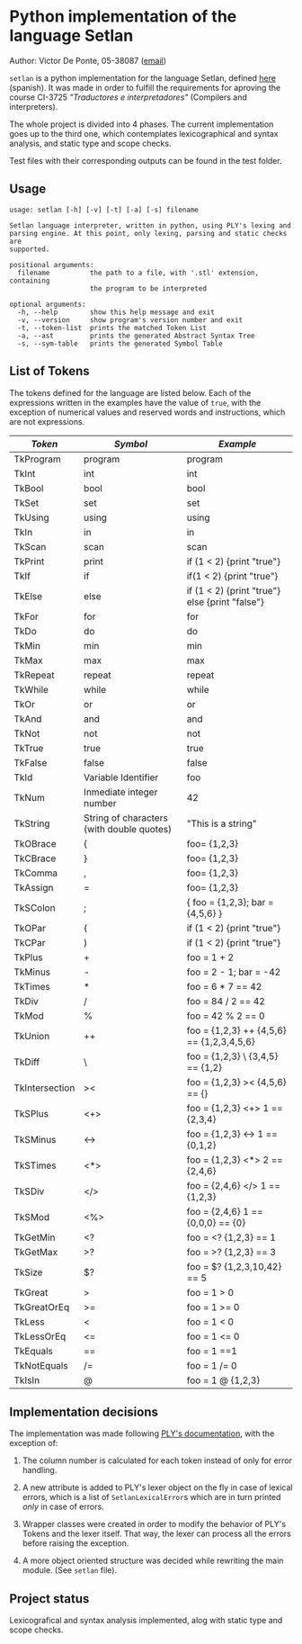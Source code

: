 Python implementation of the language Setlan
============================================

Author: Victor De Ponte, 05-38087 ([email](mailto:rdbvictor19@gmail.com))


`setlan` is a python implementation for the language Setlan, defined
[here](http://ldc.usb.ve/~09-10285/files/def/setlan-3.pdf) (spanish). It was
made in order to fulfill the requirements for aproving the course CI-3725
_"Traductores e interpretadores"_ (Compilers and interpreters).

The whole project is divided into 4 phases. The current implementation goes up
to the third one, which contemplates lexicographical and syntax analysis, and
static type and scope checks.

Test files with their corresponding outputs can be found in the test folder.

## Usage


    usage: setlan [-h] [-v] [-t] [-a] [-s] filename

    Setlan language interpreter, written in python, using PLY's lexing and 
    parsing engine. At this point, only lexing, parsing and static checks are
    supported.

    positional arguments:
      filename          the path to a file, with '.stl' extension, containing
                        the program to be interpreted

    optional arguments:
      -h, --help        show this help message and exit
      -v, --version     show program's version number and exit
      -t, --token-list  prints the matched Token List
      -a, --ast         prints the generated Abstract Syntax Tree
      -s, --sym-table   prints the generated Symbol Table


## List of Tokens

The tokens defined for the language are listed below. Each of the expressions
written in the examples have the value of `true`, with the exception of
numerical values and reserved words and instructions, which are not expressions.

| *Token*           | *Symbol*                                      | *Example*                                         |
|----------------   |-------------------------------------------    |------------------------------------------------   |
| TkProgram         | program                                       | program                                           |
| TkInt             | int                                           | int                                               |
| TkBool            | bool                                          | bool                                              |
| TkSet             | set                                           | set                                               |
| TkUsing           | using                                         | using                                             |
| TkIn              | in                                            | in                                                |
| TkScan            | scan                                          | scan                                              |
| TkPrint           | print                                         | if (1 < 2) {print "true"}                         |
| TkIf              | if                                            | if(1 < 2) {print "true"}                          |
| TkElse            | else                                          | if (1 < 2) {print "true"} else {print "false"}    |
| TkFor             | for                                           | for                                               |
| TkDo              | do                                            | do                                                |
| TkMin             | min                                           | min                                               |
| TkMax             | max                                           | max                                               |
| TkRepeat          | repeat                                        | repeat                                            |
| TkWhile           | while                                         | while                                             |
| TkOr              | or                                            | or                                                |
| TkAnd             | and                                           | and                                               |
| TkNot             | not                                           | not                                               |
| TkTrue            | true                                          | true                                              |
| TkFalse           | false                                         | false                                             |
| TkId              | Variable Identifier                           | foo                                               |
| TkNum             | Inmediate integer number                      | 42                                                |
| TkString          | String of characters (with double quotes)     | "This is a string"                                |
| TkOBrace          | {                                             | foo= {1,2,3}                                      |
| TkCBrace          | }                                             | foo= {1,2,3}                                      |
| TkComma           | ,                                             | foo= {1,2,3}                                      |
| TkAssign          | =                                             | foo= {1,2,3}                                      |
| TkSColon          | ;                                             | { foo = {1,2,3}; bar = {4,5,6} }                  |
| TkOPar            | (                                             | if (1 < 2) {print "true"}                         |
| TkCPar            | )                                             | if (1 < 2) {print "true"}                         |
| TkPlus            | +                                             | foo = 1 + 2                                       |
| TkMinus           | -                                             | foo = 2 - 1; bar = -42                            |
| TkTimes           | *                                             | foo = 6 * 7 == 42                                 |
| TkDiv             | /                                             | foo = 84 / 2 == 42                                |
| TkMod             | %                                             | foo = 42 % 2 == 0                                 |
| TkUnion           | ++                                            | foo = {1,2,3} ++ {4,5,6} == {1,2,3,4,5,6}         |
| TkDiff            | \                                             | foo = {1,2,3} \ {3,4,5} == {1,2}                  |
| TkIntersection    | ><                                            | foo = {1,2,3} >< {4,5,6} == {}                    |
| TkSPlus           | <+>                                           | foo = {1,2,3} <+> 1 == {2,3,4}                    |
| TkSMinus          | <->                                           | foo = {1,2,3} <-> 1 == {0,1,2}                    |
| TkSTimes          | <*>                                           | foo = {1,2,3} <*> 2 == {2,4,6}                    |
| TkSDiv            | </>                                           | foo = {2,4,6} </> 1 == {1,2,3}                    |
| TkSMod            | <%>                                           | foo = {2,4,6}  1 == {0,0,0} == {0}                |
| TkGetMin          | <?                                            | foo = <? {1,2,3} == 1                             |
| TkGetMax          | >?                                            | foo = >? {1,2,3} == 3                             |
| TkSize            | $?                                            | foo = $? {1,2,3,10,42} == 5                       |
| TkGreat           | >                                             | foo = 1 > 0                                       |
| TkGreatOrEq       | >=                                            | foo = 1 >= 0                                      |
| TkLess            | <                                             | foo = 1 < 0                                       |
| TkLessOrEq        | <=                                            | foo = 1 <= 0                                      |
| TkEquals          | ==                                            | foo = 1 ==1                                       |
| TkNotEquals       | /=                                            | foo = 1 /= 0                                      |
| TkIsIn            | @                                             | foo = 1 @ {1,2,3}                                 |

## Implementation decisions

The implementation was made following
[PLY's documentation](http://www.dabeaz.com/ply/ply.html), with the exception
of:

1. The column number is calculated for each token instead of only for error
   handling.

2. A new attribute is added to PLY's lexer object on the fly in case of lexical
   errors, which is a list of `SetlanLexicalError`s which are in turn printed
   *only* in case of errors.

3. Wrapper classes were created in order to modify the behavior of PLY's Tokens
   and the lexer itself. That way, the lexer can process all the errors before
   raising the exception.

4. A more object oriented structure was decided while rewriting the main module.
   (See `setlan` file).

## Project status

Lexicografical  and syntax analysis implemented, alog with static type and scope
checks. 